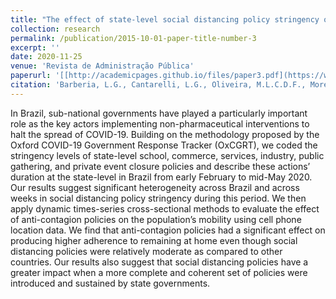 ```yaml
---
title: "The effect of state-level social distancing policy stringency on mobility in the states of Brazil"
collection: research
permalink: /publication/2015-10-01-paper-title-number-3
excerpt: ''
date: 2020-11-25
venue: 'Revista de Administração Pública'
paperurl: '[[http://academicpages.github.io/files/paper3.pdf](https://www.scielo.br/j/rap/a/cDWzVFL6tCSNv8xpGcSfvmD/?lang=en)](https://www.scielo.br/j/rap/a/cDWzVFL6tCSNv8xpGcSfvmD/?lang=en)'
citation: 'Barberia, L.G., Cantarelli, L.G., Oliveira, M.L.C.D.F., Moreira, N.D.P. and Rosa, I.S.C., 2021. The effect of state-level social distancing policy stringency on mobility in the states of Brazil. Revista de Administração Pública, 55, pp.27-49.'
---
```


In Brazil, sub-national governments have played a particularly important role as the key actors implementing non-pharmaceutical interventions to halt the spread of COVID-19. Building on the methodology proposed by the Oxford COVID-19 Government Response Tracker (OxCGRT), we coded the stringency levels of state-level school, commerce, services, industry, public gathering, and private event closure policies and describe these actions’ duration at the state-level in Brazil from early February to mid-May 2020. Our results suggest significant heterogeneity across Brazil and across weeks in social distancing policy stringency during this period. We then apply dynamic times-series cross-sectional methods to evaluate the effect of anti-contagion policies on the population’s mobility using cell phone location data. We find that anti-contagion policies had a significant effect on producing higher adherence to remaining at home even though social distancing policies were relatively moderate as compared to other countries. Our results also suggest that social distancing policies have a greater impact when a more complete and coherent set of policies were introduced and sustained by state governments.

